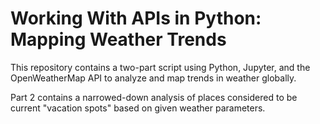 # Working With APIs in Python: Mapping Weather Trends

This repository contains a two-part script using Python, Jupyter, and the OpenWeatherMap API to analyze and map trends in weather globally. 

Part 2 contains a narrowed-down analysis of places considered to be current "vacation spots" based on given weather parameters.
